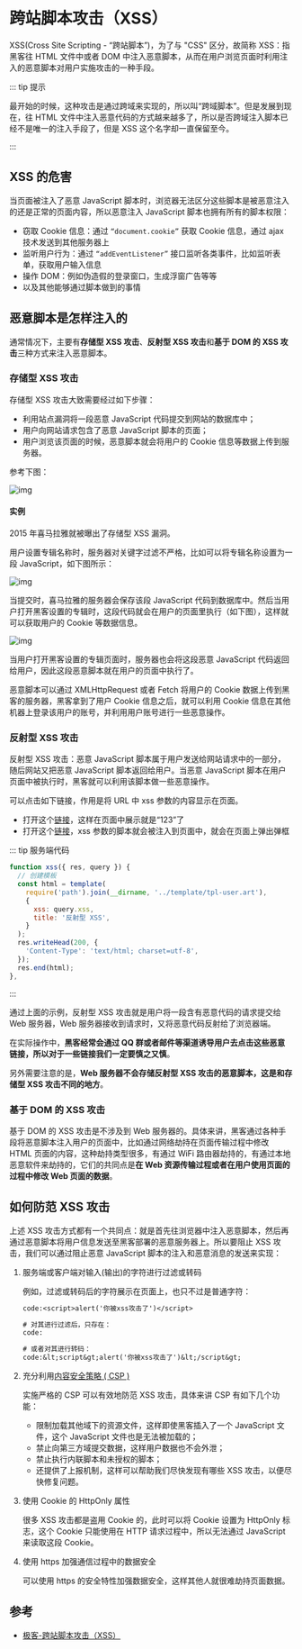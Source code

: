# 跨站脚本攻击（XSS）

XSS(Cross Site Scripting - “跨站脚本”)，为了与 "CSS" 区分，故简称 XSS：指黑客往 HTML 文件中或者 DOM 中注入恶意脚本，从而在用户浏览页面时利用注入的恶意脚本对用户实施攻击的一种手段。

::: tip 提示

最开始的时候，这种攻击是通过跨域来实现的，所以叫“跨域脚本”。但是发展到现在，往 HTML 文件中注入恶意代码的方式越来越多了，所以是否跨域注入脚本已经不是唯一的注入手段了，但是 XSS 这个名字却一直保留至今。

:::

## XSS 的危害

当页面被注入了恶意 JavaScript 脚本时，浏览器无法区分这些脚本是被恶意注入的还是正常的页面内容，所以恶意注入 JavaScript 脚本也拥有所有的脚本权限：

- 窃取 Cookie 信息：通过 `“document.cookie”` 获取 Cookie 信息，通过 ajax 技术发送到其他服务器上
- 监听用户行为：通过 `“addEventListener”` 接口监听各类事件，比如监听表单，获取用户输入信息
- 操作 DOM：例如伪造假的登录窗口，生成浮窗广告等等
- 以及其他能够通过脚本做到的事情

## 恶意脚本是怎样注入的

通常情况下，主要有**存储型 XSS 攻击**、**反射型 XSS 攻击**和**基于 DOM 的 XSS 攻击**三种方式来注入恶意脚本。

### 存储型 XSS 攻击

存储型 XSS 攻击大致需要经过如下步骤：

- 利用站点漏洞将一段恶意 JavaScript 代码提交到网站的数据库中；
- 用户向网站请求包含了恶意 JavaScript 脚本的页面；
- 用户浏览该页面的时候，恶意脚本就会将用户的 Cookie 信息等数据上传到服务器。

参考下图：

![img](/img/153.png)

#### 实例

2015 年喜马拉雅就被曝出了存储型 XSS 漏洞。

用户设置专辑名称时，服务器对关键字过滤不严格，比如可以将专辑名称设置为一段 JavaScript，如下图所示：

![img](/img/154.png)

当提交时，喜马拉雅的服务器会保存该段 JavaScript 代码到数据库中。然后当用户打开黑客设置的专辑时，这段代码就会在用户的页面里执行（如下图），这样就可以获取用户的 Cookie 等数据信息。

![img](/img/155.png)

当用户打开黑客设置的专辑页面时，服务器也会将这段恶意 JavaScript 代码返回给用户，因此这段恶意脚本就在用户的页面中执行了。

恶意脚本可以通过 XMLHttpRequest 或者 Fetch 将用户的 Cookie 数据上传到黑客的服务器，黑客拿到了用户 Cookie 信息之后，就可以利用 Cookie 信息在其他机器上登录该用户的账号，并利用用户账号进行一些恶意操作。

### 反射型 XSS 攻击

反射型 XSS 攻击：恶意 JavaScript 脚本属于用户发送给网站请求中的一部分，随后网站又把恶意 JavaScript 脚本返回给用户。当恶意 JavaScript 脚本在用户页面中被执行时，黑客就可以利用该脚本做一些恶意操作。

可以点击如下链接，作用是将 URL 中 xss 参数的内容显示在页面。

- 打开这个<a href="/vuepress_test/security/xss?xss=123" target="_blank">链接</a>，这样在页面中展示就是“123”了
- 打开这个<a href="/vuepress_test/security/xss?xss=<script>alert('你被xss攻击了')</script>" target="_blank">链接</a>，xss 参数的脚本就会被注入到页面中，就会在页面上弹出弹框

::: tip 服务端代码

```js
function xss({ res, query }) {
  // 创建模板
  const html = template(
    require('path').join(__dirname, '../template/tpl-user.art'),
    {
      xss: query.xss,
      title: '反射型 XSS',
    }
  );
  res.writeHead(200, {
    'Content-Type': 'text/html; charset=utf-8',
  });
  res.end(html);
},
```

:::

通过上面的示例，反射型 XSS 攻击就是用户将一段含有恶意代码的请求提交给 Web 服务器，Web 服务器接收到请求时，又将恶意代码反射给了浏览器端。

在实际操作中，**黑客经常会通过 QQ 群或者邮件等渠道诱导用户去点击这些恶意链接，所以对于一些链接我们一定要慎之又慎**。

另外需要注意的是，**Web 服务器不会存储反射型 XSS 攻击的恶意脚本，这是和存储型 XSS 攻击不同的地方**。

### 基于 DOM 的 XSS 攻击

基于 DOM 的 XSS 攻击是不涉及到 Web 服务器的。具体来讲，黑客通过各种手段将恶意脚本注入用户的页面中，比如通过网络劫持在页面传输过程中修改 HTML 页面的内容，这种劫持类型很多，有通过 WiFi 路由器劫持的，有通过本地恶意软件来劫持的，它们的共同点是**在 Web 资源传输过程或者在用户使用页面的过程中修改 Web 页面的数据**。

## 如何防范 XSS 攻击

上述 XSS 攻击方式都有一个共同点：就是首先往浏览器中注入恶意脚本，然后再通过恶意脚本将用户信息发送至黑客部署的恶意服务器上。所以要阻止 XSS 攻击，我们可以通过阻止恶意 JavaScript 脚本的注入和恶意消息的发送来实现：

1. 服务端或客户端对输入(输出)的字符进行过滤或转码

   例如，过滤或转码后的字符展示在页面上，也只不过是普通字符：

   ```tex
   code:<script>alert('你被xss攻击了')</script>

   # 对其进行过滤后，只存在：
   code:

   # 或者对其进行转码：
   code:&lt;script&gt;alert('你被xss攻击了')&lt;/script&gt;
   ```

2. 充分利用[内容安全策略 ( CSP )](https://developer.mozilla.org/zh-CN/docs/Web/HTTP/CSP)

   实施严格的 CSP 可以有效地防范 XSS 攻击，具体来讲 CSP 有如下几个功能：

   - 限制加载其他域下的资源文件，这样即使黑客插入了一个 JavaScript 文件，这个 JavaScript 文件也是无法被加载的；
   - 禁止向第三方域提交数据，这样用户数据也不会外泄；
   - 禁止执行内联脚本和未授权的脚本；
   - 还提供了上报机制，这样可以帮助我们尽快发现有哪些 XSS 攻击，以便尽快修复问题。

3. 使用 Cookie 的 HttpOnly 属性

   很多 XSS 攻击都是盗用 Cookie 的，此时可以将 Cookie 设置为 HttpOnly 标志，这个 Cookie 只能使用在 HTTP 请求过程中，所以无法通过 JavaScript 来读取这段 Cookie。

4. 使用 https 加强通信过程中的数据安全

   可以使用 https 的安全特性加强数据安全，这样其他人就很难劫持页面数据。

## 参考

- [极客-跨站脚本攻击（XSS）](https://time.geekbang.org/column/article/152807)
